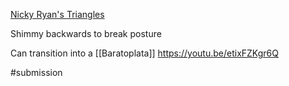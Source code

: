 

[Nicky Ryan's Triangles](https://www.youtube.com/watch?v=DOjT8k4HhQU&ab_channel=B-TeamJiuJitsu)

Shimmy backwards to break posture 

Can transition into a [[Baratoplata]] https://youtu.be/etixFZKgr6Q


#submission 